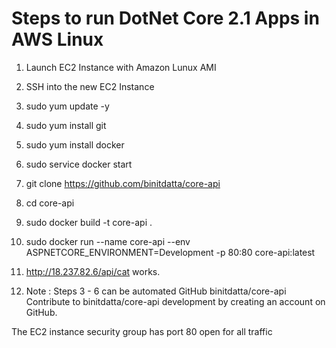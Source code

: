 # Steps to run DotNet Core 2.1 Apps in AWS Linux

1. Launch EC2 Instance with Amazon Lunux AMI

2. SSH into the new EC2 Instance

3. sudo yum update -y

4. sudo yum install git

5. sudo yum install docker

6. sudo service docker start

7. git clone https://github.com/binitdatta/core-api

8. cd core-api

9. sudo docker build -t core-api .

10. sudo docker run --name core-api --env ASPNETCORE_ENVIRONMENT=Development -p 80:80 core-api:latest

11. http://18.237.82.6/api/cat works.

12. Note : Steps 3 - 6 can be automated
GitHub
binitdatta/core-api
Contribute to binitdatta/core-api development by creating an account on GitHub.

The EC2 instance security group has port 80 open for all traffic